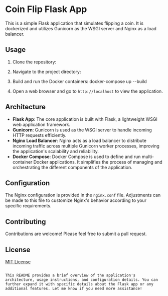 # Coin Flip Flask App

This is a simple Flask application that simulates flipping a coin. It is dockerized and utilizes Gunicorn as the WSGI server and Nginx as a load balancer.

## Usage

1. Clone the repository:

2. Navigate to the project directory:

3. Build and run the Docker containers:
   docker-compose up --build

4. Open a web browser and go to `http://localhost` to view the application.

## Architecture

- **Flask App**: The core application is built with Flask, a lightweight WSGI web application framework.
- **Gunicorn**: Gunicorn is used as the WSGI server to handle incoming HTTP requests efficiently.
- **Nginx Load Balancer**: Nginx acts as a load balancer to distribute incoming traffic across multiple Gunicorn worker processes, improving the application's scalability and reliability.
- **Docker Compose**: Docker Compose is used to define and run multi-container Docker applications. It simplifies the process of managing and orchestrating the different components of the application.

## Configuration

The Nginx configuration is provided in the `nginx.conf` file. Adjustments can be made to this file to customize Nginx's behavior according to your specific requirements.

## Contributing

Contributions are welcome! Please feel free to submit a pull request.

## License

[MIT License](LICENSE)
```

This README provides a brief overview of the application's architecture, usage instructions, and configuration details. You can further expand it with specific details about the Flask app or any additional features. Let me know if you need more assistance!
